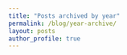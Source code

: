 ```yaml
---
title: "Posts archived by year"
permalink: /blog/year-archive/
layout: posts
author_profile: true
---
```

